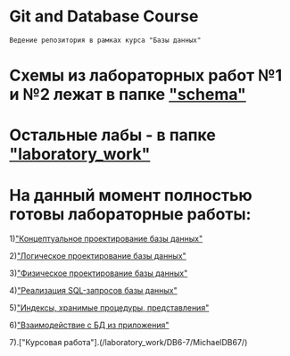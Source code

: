 # Git and Database Course

    Ведение репозитория в рамках курса "Базы данных"
    
# Схемы из лабораторных работ №1 и №2 лежат в папке ["schema"](/schema)
# Остальные лабы - в  папке ["laboratory_work"](/laboratory_work)

# На данный момент полностью готовы лабораторные работы:

1)["Концептуальное проектирование базы данных"](/schema/ER.png)

2)["Логическое проектирование базы данных"](/schema/relational_schema.png)

3)["Физическое проектирование базы данных"](/laboratory_work/lab_3.sql)

4)["Реализация SQL-запросов базы данных"](/laboratory_work/lab_4.sql)

5)["Индексы, хранимые процедуры, представления"](/laboratory_work/lab_5.sql)

6)["Взаимодействие с БД из приложения"](/laboratory_work/DB6-7/MichaelDB67/)

7).["Курсовая работа"].(/laboratory_work/DB6-7/MichaelDB67/)
